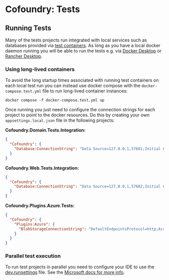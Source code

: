 # Cofoundry: Tests

## Running Tests

Many of the tests projects run integrated with local services such as databases provided via [test containers](https://dotnet.testcontainers.org/). As long as you have a local docker daemon running you will be able to run the tests e.g. via [Docker Desktop](https://www.docker.com/products/docker-desktop/) or [Rancher Desktop](https://rancherdesktop.io/).

### Using long-lived containers

To avoid the long startup times associated with running test containers on each local test run you can instead use docker compose with the `docker-compose.test.yml` file to run long-lived container instances:

```
docker compose -f docker-compose.test.yml up
```

Once running you just need to configure the connection strings for each project to point to the docker resources. Do this by creating your own `appsettings.local.json` file in the following projects:

**Cofoundry.Domain.Tests.Integration:**

```json
{
  "Cofoundry": {
    "Database:ConnectionString": "Data Source=127.0.0.1,57681;Initial Catalog=master;User ID=sa;Password=Integrati0nTest$;TrustServerCertificate=True"
  }
}
```

**Cofoundry.Web.Tests.Integration:**

```json
{
  "Cofoundry": {
    "Database:ConnectionString": "Data Source=127.0.0.1,57682;Initial Catalog=master;User ID=sa;Password=Integrati0nTest$;TrustServerCertificate=True"
  }
}
```

**Cofoundry.Plugins.Azure.Tests:**

```json
{
  "Cofoundry": {
    "Plugins:Azure": {
      "BlobStorageConnectionString": "DefaultEndpointsProtocol=http;AccountName=devstoreaccount1;AccountKey=Eby8vdM02xNOcqFlqUwJPLlmEtlCDXJ1OUzFT50uSRZ6IFsuFq2UVErCz4I6tq/K1SZFPTOtr/KBHBeksoGMGw==;BlobEndpoint=http://127.0.0.1:57683/devstoreaccount1;QueueEndpoint=http://127.0.0.1:57683/devstoreaccount1;"
    }
  }
}
```

### Parallel test execution

To run test projects in parallel you need to configure your IDE to use the [dev.runsettings](dev.runsettings) file. See the [Microsoft docs for more info](https://learn.microsoft.com/en-gb/visualstudio/test/configure-unit-tests-by-using-a-dot-runsettings-file?branch=release-16.4&view=vs-2019#manually-select-the-run-settings-file).



